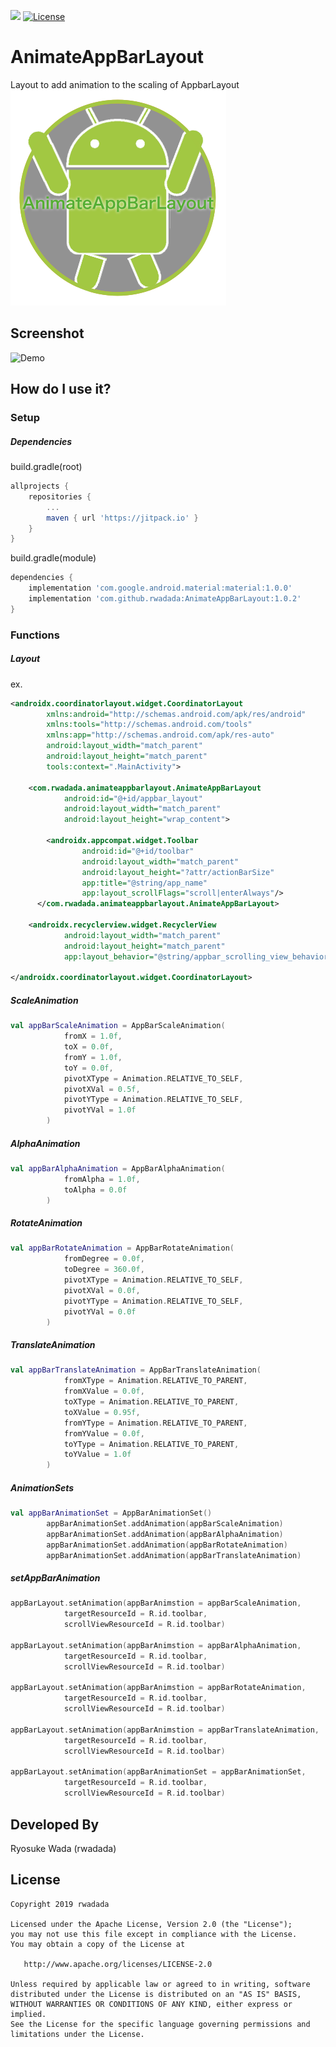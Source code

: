 [![](https://jitpack.io/v/rwadada/AnimateAppBarLayout.svg)](https://jitpack.io/#rwadada/AnimateAppBarLayout)
[![License](https://img.shields.io/badge/license-Apache%202-blue.svg)](https://www.apache.org/licenses/LICENSE-2.0)
# AnimateAppBarLayout
Layout to add animation to the scaling of AppbarLayout  
![logo](art/ic_animateAppBarLayout.png)  

Screenshot
---

![Demo](art/sample.gif)  

How do I use it?
---

### Setup  
##### Dependencies  
build.gradle(root)  
```groovy  
allprojects {
    repositories {
        ...
        maven { url 'https://jitpack.io' }
    }
}
```
  
build.gradle(module)
```groovy
dependencies {
    implementation 'com.google.android.material:material:1.0.0'
    implementation 'com.github.rwadada:AnimateAppBarLayout:1.0.2'
}
```

### Functions
##### Layout
ex.
```xml  
<androidx.coordinatorlayout.widget.CoordinatorLayout
        xmlns:android="http://schemas.android.com/apk/res/android"
        xmlns:tools="http://schemas.android.com/tools"
        xmlns:app="http://schemas.android.com/apk/res-auto"
        android:layout_width="match_parent"
        android:layout_height="match_parent"
        tools:context=".MainActivity">

    <com.rwadada.animateappbarlayout.AnimateAppBarLayout
            android:id="@+id/appbar_layout"
            android:layout_width="match_parent"
            android:layout_height="wrap_content">

        <androidx.appcompat.widget.Toolbar
                android:id="@+id/toolbar"
                android:layout_width="match_parent"
                android:layout_height="?attr/actionBarSize"
                app:title="@string/app_name"
                app:layout_scrollFlags="scroll|enterAlways"/>
      </com.rwadada.animateappbarlayout.AnimateAppBarLayout>

    <androidx.recyclerview.widget.RecyclerView
            android:layout_width="match_parent"
            android:layout_height="match_parent"
            app:layout_behavior="@string/appbar_scrolling_view_behavior"/>

</androidx.coordinatorlayout.widget.CoordinatorLayout>
```

##### ScaleAnimation  
```kotlin
val appBarScaleAnimation = AppBarScaleAnimation(
            fromX = 1.0f,
            toX = 0.0f,
            fromY = 1.0f,
            toY = 0.0f,
            pivotXType = Animation.RELATIVE_TO_SELF,
            pivotXVal = 0.5f,
            pivotYType = Animation.RELATIVE_TO_SELF,
            pivotYVal = 1.0f
        )
```

##### AlphaAnimation
```kotlin
val appBarAlphaAnimation = AppBarAlphaAnimation(
            fromAlpha = 1.0f,
            toAlpha = 0.0f
        )
```

##### RotateAnimation
```kotlin
val appBarRotateAnimation = AppBarRotateAnimation(
            fromDegree = 0.0f,
            toDegree = 360.0f,
            pivotXType = Animation.RELATIVE_TO_SELF,
            pivotXVal = 0.0f,
            pivotYType = Animation.RELATIVE_TO_SELF,
            pivotYVal = 0.0f
        )
```

##### TranslateAnimation
```kotlin
val appBarTranslateAnimation = AppBarTranslateAnimation(
            fromXType = Animation.RELATIVE_TO_PARENT,
            fromXValue = 0.0f,
            toXType = Animation.RELATIVE_TO_PARENT,
            toXValue = 0.95f,
            fromYType = Animation.RELATIVE_TO_PARENT,
            fromYValue = 0.0f,
            toYType = Animation.RELATIVE_TO_PARENT,
            toYValue = 1.0f
        )
```

##### AnimationSets
```kotlin
val appBarAnimationSet = AppBarAnimationSet()
        appBarAnimationSet.addAnimation(appBarScaleAnimation)
        appBarAnimationSet.addAnimation(appBarAlphaAnimation)
        appBarAnimationSet.addAnimation(appBarRotateAnimation)
        appBarAnimationSet.addAnimation(appBarTranslateAnimation)
```

##### setAppBarAnimation
```kotlin
appBarLayout.setAnimation(appBarAnimstion = appBarScaleAnimation,
            targetResourceId = R.id.toolbar,
            scrollViewResourceId = R.id.toolbar)
            
appBarLayout.setAnimation(appBarAnimstion = appBarAlphaAnimation,
            targetResourceId = R.id.toolbar,
            scrollViewResourceId = R.id.toolbar)
            
appBarLayout.setAnimation(appBarAnimstion = appBarRotateAnimation,
            targetResourceId = R.id.toolbar,
            scrollViewResourceId = R.id.toolbar)
            
appBarLayout.setAnimation(appBarAnimstion = appBarTranslateAnimation,
            targetResourceId = R.id.toolbar,
            scrollViewResourceId = R.id.toolbar)
            
appBarLayout.setAnimation(appBarAnimationSet = appBarAnimationSet,
            targetResourceId = R.id.toolbar,
            scrollViewResourceId = R.id.toolbar)
```

Developed By
-------
Ryosuke Wada (rwadada)

License
-------

    Copyright 2019 rwadada

    Licensed under the Apache License, Version 2.0 (the "License");
    you may not use this file except in compliance with the License.
    You may obtain a copy of the License at

       http://www.apache.org/licenses/LICENSE-2.0

    Unless required by applicable law or agreed to in writing, software
    distributed under the License is distributed on an "AS IS" BASIS,
    WITHOUT WARRANTIES OR CONDITIONS OF ANY KIND, either express or implied.
    See the License for the specific language governing permissions and
    limitations under the License.

